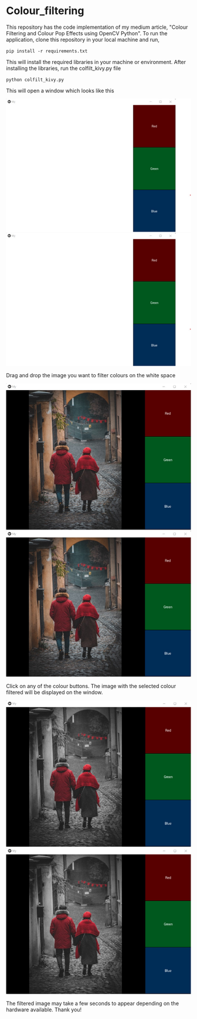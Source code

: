 # Colour_filtering
This repository has the code implementation of my medium article, "Colour Filtering and Colour Pop Effects using OpenCV Python".
To run the application, clone this repository in your local machine and run,

```
pip install -r requirements.txt
```
This will install the required libraries in your machine or environment. After installing the libraries, run the colfilt_kivy.py file

```
python colfilt_kivy.py
```
This will open a window which looks like this

![colfilt window](/readme_images/colourfilteringwindow.jpg)
![colfilt window](https://github.com/maximinjoshua/Colour_filtering/blob/main/readme_images/colourfilteringwindow.jpg)

Drag and drop the image you want to filter colours on the white space

![colfilt window with image](/readme_images/windowwithimage.jpg)
![colfilt window with image](https://github.com/maximinjoshua/Colour_filtering/blob/main/readme_images/windowwithimage.jpg)

Click on any of the colour buttons. The image with the selected colour filtered will be displayed on the window.

![colfilt window with filtered image](/readme_images/windowwithfilteredimage.jpg)
![colfilt window with filtered image](https://github.com/maximinjoshua/Colour_filtering/blob/main/readme_images/windowwithfilteredimage.jpg)

The filtered image may take a few seconds to appear depending on the hardware available. Thank you!
